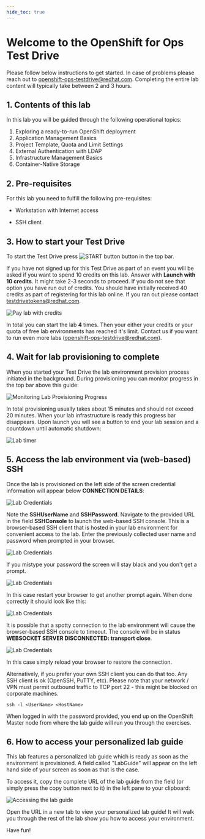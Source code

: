```yaml
---
hide_toc: true
---
```


# Welcome to the OpenShift for Ops Test Drive

Please follow below instructions to get started. In case of problems please reach out to [openshift-ops-testdrive@redhat.com](mailto:openshift-ops-testdrive@redhat.com).
Completing the entire lab content will typically take between 2 and 3 hours.

## 1. Contents of this lab

In this lab you will be guided through the following operational topics:

1. Exploring a ready-to-run OpenShift deployment
2. Application Management Basics
3. Project Template, Quota and Limit Settings
4. External Authentication with LDAP
5. Infrastructure Management Basics
6. Container-Native Storage

## 2. Pre-requisites

For this lab you need to fulfill the following pre-requisites:

- Workstation with Internet access

- SSH client

## 3. How to start your Test Drive

To start the Test Drive press ![START button](img/qwiklab-start-button.png) button in the top bar.

If you have not signed up for this Test Drive as part of an event you will be asked if you want to spend 10 credits on this lab. Answer with **Launch with 10 credits**. It might take 2-3 seconds to proceed.
If you do not see that option you have run out of credits.
You should have initially received 40 credits as part of registering for this lab online. If you ran out please contact [testdrivetokens@redhat.com](mailto:testdrivetokens@redhat.com).

![Pay lab with credits](img/qwiklab-credits.png)

In total you can start the lab **4** times. Then your either your credits or your quota of free lab environments has reached it's limit. Contact us if you want to run even more labs ([openshift-ops-testdrive@redhat.com](mailto:openshift-ops-testdrive@redhat.com)).

## 4. Wait for lab provisioning to complete

When you started your Test Drive the lab environment provision process initiated in the background. During provisioning you can monitor progress in the top bar above this guide:

![Monitoring Lab Provisioning Progress](img/qwiklab-progress-bar.png)

In total provisioning usually takes about 15 minutes and should not exceed 20 minutes.
When your lab infrastructure is ready this progress bar disappears. Upon launch you will see a button to end your lab session and a countdown until automatic shutdown:

![Lab timer](img/qwiklab-end-button.png)

## 5. Access the lab environment via (web-based) SSH

Once the lab is provisioned on the left side of the screen credential information will appear below **CONNECTION DETAILS**:

![Lab Credentials](img/qwiklab-lab-credentials.png)

Note the **SSHUserName** and **SSHPassword**. Navigate to the provided URL in the field **SSHConsole** to launch the web-based SSH console. This is a browser-based SSH client that is hosted in your lab environment for convenient access to the lab.
Enter the previously collected user name and password when prompted in your browser.

![Lab Credentials](img/webssh-login.png)

If you mistype your password the screen will stay black and you don't get a prompt.

![Lab Credentials](img/webssh-login-fail.png)

In this case restart your browser to get another prompt again. When done correctly it should look like this:

![Lab Credentials](img/webssh-login-success.png)

It is possible that a spotty connection to the lab environment will cause the browser-based SSH console to timeout. The console will be in status **WEBSOCKET SERVER DISCONNECTED: transport close**.

![Lab Credentials](img/webssh-transport-close.png)

In this case simply reload your browser to restore the connection.

Alternatively, if you prefer your own SSH client you can do that too. Any SSH client is ok (OpenSSH, PuTTY, etc). Please note that your network / VPN must permit outbound traffic to TCP port 22 - this might be blocked on corporate machines.

~~~
ssh -l <UserName> <HostName>
~~~

When logged in with the password provided, you end up on the OpenShift Master node from where the lab guide will run you through the exercises.

## 6. How to access your personalized lab guide

This lab features a personalized lab guide which is ready as soon as the environment is provisioned. A field called "LabGuide" will appear on the left hand side of your screen as soon as that is the case.

To access it, copy the complete URL of the lab guide from the field (or simply press the copy button next to it) in the left pane to your clipboard:

![Accessing the lab guide](img/qwiklab-labguide-url.png)

Open the URL in a new tab to view your personalized lab guide!
It will walk you through the rest of the lab show you how to access your environment.

Have fun!
